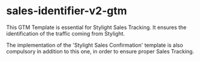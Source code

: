 # sales-identifier-v2-gtm

This GTM Template is essential for Stylight Sales Tracking. It ensures the identification of the traffic coming from Stylight.

The implementation of the 'Stylight Sales Confirmation' template is also compulsory in addition to this one, in order to ensure proper Sales Tracking.
